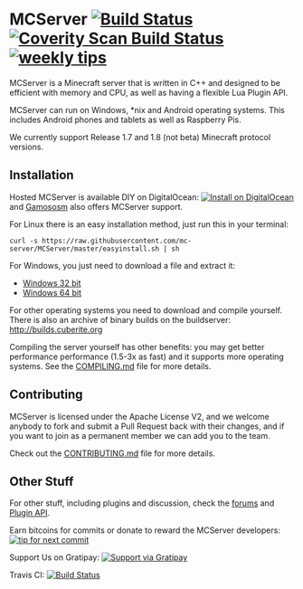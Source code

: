 MCServer [![Build Status](http://img.shields.io/travis/mc-server/MCServer/master.svg?style=flat)](https://travis-ci.org/mc-server/MCServer) [![Coverity Scan Build Status](https://scan.coverity.com/projects/1930/badge.svg)](https://scan.coverity.com/projects/1930) [![weekly tips](http://img.shields.io/gratipay/cuberite_team.svg?style=flat)](http://gratipay.com/cuberite_team)
========

MCServer is a Minecraft server that is written in C++ and designed to be efficient with memory and CPU, as well as having a flexible Lua Plugin API.

MCServer can run on Windows, *nix and Android operating systems. This includes Android phones and tablets as well as Raspberry Pis. 

We currently support Release 1.7 and 1.8 (not beta) Minecraft protocol versions.

Installation
------------
Hosted MCServer is available DIY on DigitalOcean: [![Install on DigitalOcean](http://doinstall.bearbin.net/button.svg)](http://doinstall.bearbin.net/install?url=https://github.com/mc-server/MCServer) and [Gamososm](https://gamocosm.com) also offers MCServer support.

For Linux there is an easy installation method, just run this in your terminal:

    curl -s https://raw.githubusercontent.com/mc-server/MCServer/master/easyinstall.sh | sh

For Windows, you just need to download a file and extract it:

 - [Windows 32 bit](http://builds.cuberite.org/job/MCServer%20Windows%20x86/lastSuccessfulBuild/artifact/Install/MCServer.zip)
 - [Windows 64 bit](http://builds.cuberite.org/job/MCServer%20Windows%20x64/lastSuccessfulBuild/artifact/Install/MCServer.zip)

For other operating systems you need to download and compile yourself. There is also an archive of binary builds on the buildserver: http://builds.cuberite.org

Compiling the server yourself has other benefits: you may get better performance performance (1.5-3x as fast) and it supports more operating systems. See the [COMPILING.md](https://github.com/mc-server/MCServer/blob/master/COMPILING.md) file for more details.

Contributing
------------

MCServer is licensed under the Apache License V2, and we welcome anybody to fork and submit a Pull Request back with their changes, and if you want to join as a permanent member we can add you to the team.

Check out the [CONTRIBUTING.md](https://github.com/mc-server/MCServer/blob/master/CONTRIBUTING.md) file for more details.

Other Stuff
-----------

For other stuff, including plugins and discussion, check the [forums](http://forum.mc-server.org) and [Plugin API](http://mc-server.xoft.cz/LuaAPI/).

Earn bitcoins for commits or donate to reward the MCServer developers: [![tip for next commit](http://tip4commit.com/projects/74.svg)](http://tip4commit.com/projects/74)

Support Us on Gratipay: [![Support via Gratipay](http://img.shields.io/gittip/cuberite_team.svg)](https://www.gratipay.com/cuberite_team)

Travis CI: [![Build Status](http://img.shields.io/travis/mc-server/MCServer.svg)](https://travis-ci.org/mc-server/MCServer)

